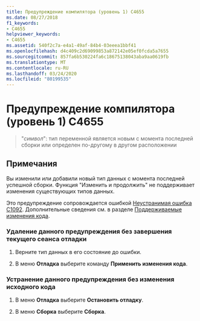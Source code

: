 ```yaml
---
title: Предупреждение компилятора (уровень 1) C4655
ms.date: 08/27/2018
f1_keywords:
- C4655
helpviewer_keywords:
- C4655
ms.assetid: 540f2c7a-e4a1-49af-84b4-03eeea1bbf41
ms.openlocfilehash: d4c409c2d69099853a872142e05ef0fcda5a7655
ms.sourcegitcommit: 857fa6b530224fa6c18675138043aba9aa0619fb
ms.translationtype: MT
ms.contentlocale: ru-RU
ms.lasthandoff: 03/24/2020
ms.locfileid: "80199535"
---
```

# <a name="compiler-warning-level-1-c4655"></a>Предупреждение компилятора (уровень 1) C4655

> "*символ*": тип переменной является новым с момента последней сборки или определен по-другому в другом расположении

## <a name="remarks"></a>Примечания

Вы изменили или добавили новый тип данных с момента последней успешной сборки. Функция "Изменить и продолжить" не поддерживает изменения существующих типов данных.

Это предупреждение сопровождается ошибкой [Неустранимая ошибка C1092](../../error-messages/compiler-errors-1/fatal-error-c1092.md). Дополнительные сведения см. в разделе [Поддерживаемые изменения кода](/visualstudio/debugger/supported-code-changes-cpp).

### <a name="to-remove-this-warning-without-ending-the-current-debug-session"></a>Удаление данного предупреждения без завершения текущего сеанса отладки

1. Верните тип данных в его состояние до ошибки.

2. В меню **Отладка** выберите команду **Применить изменения кода**.

### <a name="to-remove-this-warning-without-changing-your-source-code"></a>Устранение данного предупреждения без изменения исходного кода

1. В меню **Отладка** выберите **Остановить отладку**.

2. В меню **Сборка** выберите **Сборка**.
